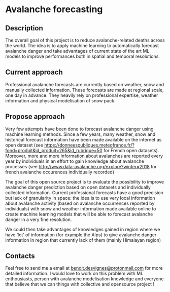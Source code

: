 # Avalanche forecasting

## Description
The overall goal of this project is to reduce avalanche-related deaths across the world. 
The idea is to apply machine learning to automatically forecast avalanche danger and take advantages of current state of the art ML models to improve performances both in spatial and temporal resolutions.

## Current approach

Professional avalanche forecasts are currently based on weather, snow and manually collected information. These forecasts are made at regional scale, one day in advance. They heavily rely on professional expertise, weather information and physical modelisation of snow pack.

## Propose approach
Very few attempts have been done to forecast avalanche danger using machine learning methods. Since a few years, many weather, snow and historical forecast information have been made available on the internet as open dataset (see https://donneespubliques.meteofrance.fr/?fond=produit&id_produit=265&id_rubrique=50 for French open datasets).
Moreover, more and more information about avalanches are reported every year by individuals in an effort to gain knowledge about avalanche processes (see http://www.data-avalanche.org/explore?winter=2018 for french avalanche occurences individually recorded)

The goal of this open source project is to evaluate the possibility to improve avalanche danger prediction based on open datasets and individually collected information.
Current professional forecasts have a good precision but lack of granularity in space: the idea is to use very local information about avalanche activity (based on avalanche occurrences reported by individuals) with snow and weather information made available online to create machine learning models that will be able to forecast avalanche danger in a very fine resolution.

We could then take advantages of knowledges gained in region where we have ‘lot’ of information (for example the Alps) to give avalanche danger information in region that currently lack of them (mainly Himalayan region)

## Contacts

Feel free to send me a email at benoit.desvignes@protonmail.com for more detailed information. I would love to work on this problem with ML enthousiasts, person with avalanche modelisation knowledge and everyone that believe that we can things with collective and opensource project !
